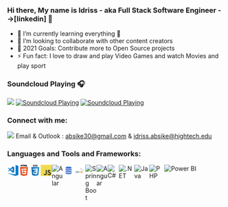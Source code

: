 ### Hi there, My name is Idriss - aka Full Stack Software Engineer -->[linkedin] 👋
- 🌱 I’m currently learning everything 🤣
- 👯 I’m looking to collaborate with other content creators
- 🥅 2021 Goals: Contribute more to Open Source projects
- ⚡ Fun fact: I love to draw and play Video Games and watch Movies and play sport

### Soundcloud Playing 🎧
[<img src="https://now-playing-codestackr.vercel.app/api/spotify-playing" width="250" />](https://open.spotify.com/playlist/7hZT3TXoOifutgMtmsfbwj) [<img src="https://cdn.iconscout.com/icon/free/png-256/soundcloud-6-189763.png" width="50px" alt="Soundcloud Playing" width="350" />](https://soundcloud.com/97special)
[<img src="https://cdn.iconscout.com/icon/free/png-256/soundcloud-6-189763.png" width="50px" alt="Soundcloud Playing" width="350" />](https://soundcloud.com/knowislam77)

### Connect with me:
<img src="https://image.flaticon.com/icons/png/512/8/8807.png" width="25px" width="250" /> Email & Outlook : absike30@gmail.com  &  idriss.absike@hightech.edu
<br />

### Languages and Tools and Frameworks:
<img align="left" alt="Visual Studio Code" width="26px" src="https://raw.githubusercontent.com/github/explore/80688e429a7d4ef2fca1e82350fe8e3517d3494d/topics/visual-studio-code/visual-studio-code.png" />
<img align="left" alt="HTML5" width="26px" src="https://raw.githubusercontent.com/github/explore/80688e429a7d4ef2fca1e82350fe8e3517d3494d/topics/html/html.png"/>
<img align="left" alt="CSS3" width="26px" src="https://raw.githubusercontent.com/github/explore/80688e429a7d4ef2fca1e82350fe8e3517d3494d/topics/css/css.png"/>
<img align="left" width="26px" src="https://raw.githubusercontent.com/github/explore/80688e429a7d4ef2fca1e82350fe8e3517d3494d/topics/javascript/javascript.png" />
<img align="left" alt="Angular" width="26px" src="https://raw.githubusercontent.com/oktadeveloper/spring-boot-microservices-example/master/client/src/favicon.ico"/>
<img align="left" alt="SQL" width="26px" src="https://raw.githubusercontent.com/github/explore/80688e429a7d4ef2fca1e82350fe8e3517d3494d/topics/sql/sql.png" />
<img align="left" alt="MySQL" width="26px" src="https://raw.githubusercontent.com/github/explore/80688e429a7d4ef2fca1e82350fe8e3517d3494d/topics/mysql/mysql.png" />
<img align="left" alt="Spring Boot" width="26px" src="https://spring-petclinic.github.io/images/logo-spring.png" />
<img align="left" alt="Anguar" width="26px" src="https://raw.githubusercontent.com/oktadeveloper/okta-spring-boot-2-angular-8-example/master/client/src/favicon.ico" />
<img align="left" alt="C#" width="26px" src="https://cdn3.iconfinder.com/data/icons/programming-languages-4/222/c-512.png" />
<img align="left" alt=".NET" width="36px" src="https://cdn.iconscout.com/icon/free/png-512/microsoft-dot-net-1-1175179.png" />
<img align="left" alt="Java" width="35px" src="https://cdn1.iconfinder.com/data/icons/system-black-circles/512/java-512.png" />
<img align="left" alt="PHP" width="35px" src="https://img.icons8.com/ios/452/php-server.png" />
<img align="left" alt="Power BI" width="100px" src="https://img.icons8.com/color/452/power-bi.png" />

